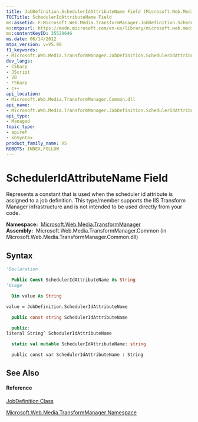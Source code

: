 ```yaml
---
title: JobDefinition.SchedulerIdAttributeName Field (Microsoft.Web.Media.TransformManager)
TOCTitle: SchedulerIdAttributeName Field
ms:assetid: F:Microsoft.Web.Media.TransformManager.JobDefinition.SchedulerIdAttributeName
ms:mtpsurl: https://msdn.microsoft.com/en-us/library/microsoft.web.media.transformmanager.jobdefinition.scheduleridattributename(v=VS.90)
ms:contentKeyID: 35520646
ms.date: 06/14/2012
mtps_version: v=VS.90
f1_keywords:
- Microsoft.Web.Media.TransformManager.JobDefinition.SchedulerIdAttributeName
dev_langs:
- CSharp
- JScript
- VB
- FSharp
- c++
api_location:
- Microsoft.Web.Media.TransformManager.Common.dll
api_name:
- Microsoft.Web.Media.TransformManager.JobDefinition.SchedulerIdAttributeName
api_type:
- Managed
topic_type:
- apiref
- kbSyntax
product_family_name: VS
ROBOTS: INDEX,FOLLOW
---
```


# SchedulerIdAttributeName Field

Represents a constant that is used when the scheduler id attribute is assigned to a job definition. This type/member supports the IIS Transform Manager infrastructure and is not intended to be used directly from your code.

**Namespace:**  [Microsoft.Web.Media.TransformManager](microsoft-web-media-transformmanager-namespace.md)  
**Assembly:**  Microsoft.Web.Media.TransformManager.Common (in Microsoft.Web.Media.TransformManager.Common.dll)

## Syntax

``` vb
'Declaration

  Public Const SchedulerIdAttributeName As String
'Usage

  Dim value As String

value = JobDefinition.SchedulerIdAttributeName
```

``` csharp
  public const string SchedulerIdAttributeName
```

``` c++
  public:
literal String^ SchedulerIdAttributeName
```

``` fsharp
  static val mutable SchedulerIdAttributeName: string
```

``` jscript
  public const var SchedulerIdAttributeName : String
```

## See Also

#### Reference

[JobDefinition Class](jobdefinition-class-microsoft-web-media-transformmanager.md)

[Microsoft.Web.Media.TransformManager Namespace](microsoft-web-media-transformmanager-namespace.md)

